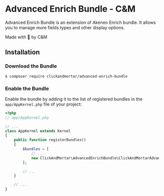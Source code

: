 # Advanced Enrich Bundle - C&M

Advanced Enrich Bundle is an extension of Akeneo Enrich bundle. It allows you to manage more fields types and other display options.

Made with :blue_heart: by C&M

## Installation

### Download the Bundle

```console
$ composer require clickandmortar/advanced-enrich-bundle
```

### Enable the Bundle

Enable the bundle by adding it to the list of registered bundles
in the `app/AppKernel.php` file of your project:

```php
<?php
// app/AppKernel.php

// ...
class AppKernel extends Kernel
{
    public function registerBundles()
    {
        $bundles = [
            // ...
            new ClickAndMortar\AdvancedEnrichBundle\ClickAndMortarAdvancedEnrichBundle(),
        ];

        // ...
    }

    // ...
}
```